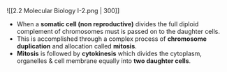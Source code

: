 
![[2.2 Molecular Biology I-2.png | 300]]
- When a **somatic cell (non reproductive)** divides the full diploid complement of chromosomes must is passed on to the daughter cells.
- This is accomplished through a complex process of **chromosome duplication** and allocation called **mitosis**.
- **Mitosis** is followed by **cytokinesis** which divides the cytoplasm, organelles & cell membrane equally into **two daughter cells**.